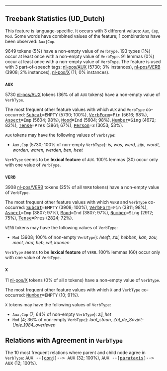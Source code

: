 

--------------------------------------------------------------------------------

## Treebank Statistics (UD_Dutch)

This feature is language-specific.
It occurs with 3 different values: `Aux`, `Cop`, `Mod`.
Some words have combined values of the feature; 1 combinations have been observed: `Aux|Cop`.

9649 tokens (5%) have a non-empty value of `VerbType`.
193 types (1%) occur at least once with a non-empty value of `VerbType`.
91 lemmas (0%) occur at least once with a non-empty value of `VerbType`.
The feature is used with 3 part-of-speech tags: [nl-pos/AUX]() (5730; 3% instances), [nl-pos/VERB]() (3908; 2% instances), [nl-pos/X]() (11; 0% instances).

### `AUX`

5730 [nl-pos/AUX]() tokens (36% of all `AUX` tokens) have a non-empty value of `VerbType`.

The most frequent other feature values with which `AUX` and `VerbType` co-occurred: <tt><a href="Subcat.html">Subcat</a>=EMPTY</tt> (5730; 100%), <tt><a href="VerbForm.html">VerbForm</a>=Fin</tt> (5616; 98%), <tt><a href="Aspect.html">Aspect</a>=Imp</tt> (5604; 98%), <tt><a href="Mood.html">Mood</a>=Ind</tt> (5604; 98%), <tt><a href="Number.html">Number</a>=Sing</tt> (4672; 82%), <tt><a href="Tense.html">Tense</a>=Pres</tt> (3861; 67%), <tt><a href="Person.html">Person</a>=3</tt> (3053; 53%).

`AUX` tokens may have the following values of `VerbType`:

* `Aux,Cop` (5730; 100% of non-empty `VerbType`): <em>is, was, werd, zijn, wordt, worden, waren, werden, ben, heet</em>

`VerbType` seems to be **lexical feature** of `AUX`. 100% lemmas (30) occur only with one value of `VerbType`.

### `VERB`

3908 [nl-pos/VERB]() tokens (25% of all `VERB` tokens) have a non-empty value of `VerbType`.

The most frequent other feature values with which `VERB` and `VerbType` co-occurred: <tt><a href="Subcat.html">Subcat</a>=EMPTY</tt> (3908; 100%), <tt><a href="VerbForm.html">VerbForm</a>=Fin</tt> (3811; 98%), <tt><a href="Aspect.html">Aspect</a>=Imp</tt> (3807; 97%), <tt><a href="Mood.html">Mood</a>=Ind</tt> (3807; 97%), <tt><a href="Number.html">Number</a>=Sing</tt> (2912; 75%), <tt><a href="Tense.html">Tense</a>=Pres</tt> (2824; 72%).

`VERB` tokens may have the following values of `VerbType`:

* `Mod` (3908; 100% of non-empty `VerbType`): <em>heeft, zal, hebben, kan, zou, moet, had, heb, wil, kunnen</em>

`VerbType` seems to be **lexical feature** of `VERB`. 100% lemmas (60) occur only with one value of `VerbType`.

### `X`

11 [nl-pos/X]() tokens (0% of all `X` tokens) have a non-empty value of `VerbType`.

The most frequent other feature values with which `X` and `VerbType` co-occurred: <tt><a href="Number.html">Number</a>=EMPTY</tt> (10; 91%).

`X` tokens may have the following values of `VerbType`:

* `Aux,Cop` (7; 64% of non-empty `VerbType`): <em>zij_het</em>
* `Mod` (4; 36% of non-empty `VerbType`): <em>laat_staan, Zal_de_Sovjet-Unie_1984_overleven</em>

## Relations with Agreement in `VerbType`

The 10 most frequent relations where parent and child node agree in `VerbType`:
<tt>AUX --[<a href="../dep/conj.html">conj</a>]--> AUX</tt> (32; 100%),
<tt>AUX --[<a href="../dep/parataxis.html">parataxis</a>]--> AUX</tt> (12; 100%).

